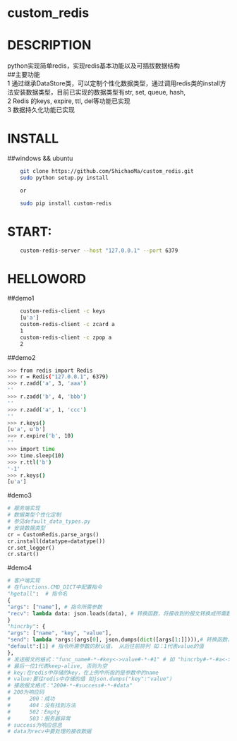 # custom_redis

# DESCRIPTION
python实现简单redis，实现redis基本功能以及可插拔数据结构<br>
##主要功能<br/>
1 通过继承DataStore类，可以定制个性化数据类型，通过调用redis类的install方法安装数据类型，目前已实现的数据类型有str, set, queue, hash, <br/>
2 Redis 的keys, expire, ttl, del等功能已实现<br/>
3 数据持久化功能已实现<br/>

# INSTALL
##windows && ubuntu
```bash
    git clone https://github.com/ShichaoMa/custom_redis.git
    sudo python setup.py install

    or

    sudo pip install custom-redis
```
# START:
```bash
    custom-redis-server --host "127.0.0.1" --port 6379
```
# HELLOWORD
##demo1
```bash
    custom-redis-client -c keys
    [u'a']
    custom-redis-client -c zcard a
    1
    custom-redis-client -c zpop a
    2
```
##demo2
```bash
>>> from redis import Redis
>>> r = Redis("127.0.0.1", 6379)
>>> r.zadd('a', 3, 'aaa')
''
>>> r.zadd('b', 4, 'bbb')
''
>>> r.zadd('a', 1, 'ccc')
''
>>> r.keys()
[u'a', u'b']
>>> r.expire('b', 10)
''
>>> import time
>>> time.sleep(10)
>>> r.ttl('b')
'-1'
>>> r.keys()
[u'a']
```
#demo3
```python
# 服务端实现
# 数据类型个性化定制
# 参见default_data_types.py
# 安装数据类型
cr = CustomRedis.parse_args()
cr.install(datatype=datatype())
cr.set_logger()
cr.start()
```
#demo4
```python
# 客户端实现
# 在functions.CMD_DICT中配置指令
"hgetall":  # 指令名
{
"args": ["name"], # 指令所需参数
"recv": lambda data: json.loads(data), # 转换函数，将接收到的报文转换成所需数据类型，若是简单字符串则无需提供
}
"hincrby": {
"args": ["name", "key", "value"],
"send": lambda *args:(args[0], json.dumps(dict([args[1:]]))),# 转换函数，返回key 和value组成的元组
"default":[1] # 指令所需参数的默认值， 从后往前排列 如：1代表value的值
},
# 发送报文的格式："func_name#-*-#key<->value#-*-#1" # 如 "hincrby#-*-#a<->{'b':1}#-*-#1"
# 最后一位1代表keep-alive, 否则为空
# key:在redis中存储的key，在上例中所指的是参数中的name
# value:要往redis中存储的值 如json.dumps("key":"value")
# 接收报文格式："200#-*-#success#-*-#data"
# 200为响应码
#      200：成功
#      404：没有找到方法
#      502：Empty
#      503：服务器异常
# success为响应信息
# data为recv中要处理的接收数据
```
